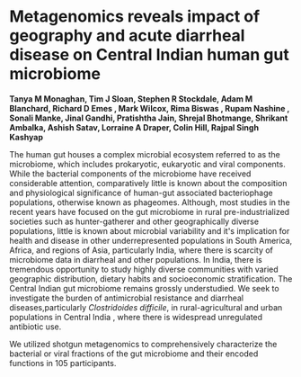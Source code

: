 # Metagenomics reveals impact of geography and acute diarrheal disease on Central Indian human gut microbiome


**Tanya M Monaghan, Tim J Sloan, Stephen R Stockdale, Adam M Blanchard, Richard D Emes , Mark Wilcox, Rima Biswas , Rupam Nashine , Sonali Manke, Jinal Gandhi, Pratishtha Jain, Shrejal Bhotmange, Shrikant Ambalka, Ashish Satav, Lorraine A Draper, Colin Hill, Rajpal Singh Kashyap**

The human gut houses a complex microbial ecosystem referred to as the microbiome, which includes prokaryotic, eukaryotic and viral components. While the bacterial components of the microbiome have received considerable attention, comparatively little is known about the composition and physiological significance of human-gut associated bacteriophage populations, otherwise known as phageomes. Although, most studies in the recent years have focused on the gut microbiome in rural pre-industrialized societies such as hunter-gatherer and other geographically diverse populations, little is known about microbial variability and it's implication for health and disease in other underrepresented populations in South America, Africa, and regions of Asia, particularly India, where there is scarcity of microbiome data in diarrheal and other populations.
In India, there is tremendous opportunity to study highly diverse communities with varied geographic distribution, dietary habits and socioeconomic stratification. The Central Indian gut microbiome remains grossly understudied. We seek to investigate the burden of antimicrobial resistance and diarrheal diseases,particularly *Clostridoides difficile*, in rural-agricultural and urban populations in Central India , where there is widespread unregulated antibiotic use. 

We utilized shotgun metagenomics to comprehensively characterize the bacterial or viral fractions of the gut microbiome and their encoded functions in 105 participants.
